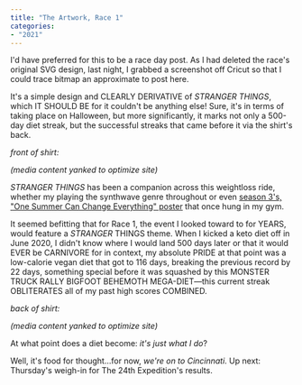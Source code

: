 ```yaml
---
title: "The Artwork, Race 1"
categories:
- "2021"
---
```


I'd have preferred for this to be a race day post.  As I had deleted the race's original SVG design, last night, I grabbed a screenshot off Cricut so that I could trace bitmap an approximate to post here.

It's a simple design and CLEARLY DERIVATIVE of *STRANGER THINGS*, which IT SHOULD BE for it couldn't be anything else!  Sure, it's in terms of taking place on Halloween, but more significantly, it marks not only a 500-day diet streak, but the successful streaks that came before it via the shirt's back.  


*front of shirt:*

*(media content yanked to optimize site)*

*STRANGER THINGS* has been a companion across this weightloss ride, whether my playing the synthwave genre throughout or even [season 3's, "One Summer Can Change Everything" poster](https://i.pinimg.com/originals/33/9f/67/339f6728fe28db6d5c4f13d4529c619d.png) that once hung in my gym.

It seemed befitting that for Race 1, the event I looked toward to for YEARS, would feature a *STRANGER* THINGS theme. When I kicked a keto diet off in June 2020, I didn't know where I would land 500 days later or that it would EVER be CARNIVORE for in context, my absolute PRIDE at that point was a low-calorie vegan diet that got to 116 days, breaking the previous record by 22 days, something special before it was squashed by this MONSTER TRUCK RALLY BIGFOOT BEHEMOTH MEGA-DIET—this current streak OBLITERATES all of my past high scores COMBINED.

*back of shirt:*

*(media content yanked to optimize site)*




At what point does a diet become: *it's just what I do*?

Well, it's food for thought...for now, *we're on to Cincinnati*.  Up next: Thursday's weigh-in for The 24th Expedition's results.
